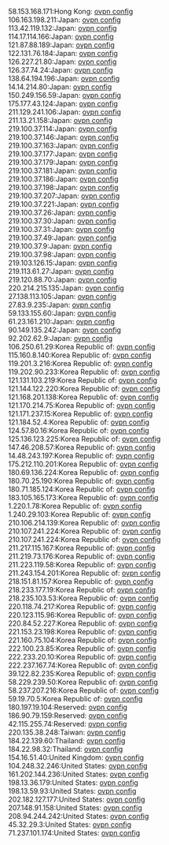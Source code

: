 58.153.168.171:Hong Kong: [ovpn config](vpn/58_153_168_171.ovpn)  
106.163.198.211:Japan: [ovpn config](vpn/106_163_198_211.ovpn)  
113.42.119.132:Japan: [ovpn config](vpn/113_42_119_132.ovpn)  
114.17.114.166:Japan: [ovpn config](vpn/114_17_114_166.ovpn)  
121.87.88.189:Japan: [ovpn config](vpn/121_87_88_189.ovpn)  
122.131.76.184:Japan: [ovpn config](vpn/122_131_76_184.ovpn)  
126.227.21.80:Japan: [ovpn config](vpn/126_227_21_80.ovpn)  
126.37.74.24:Japan: [ovpn config](vpn/126_37_74_24.ovpn)  
138.64.194.196:Japan: [ovpn config](vpn/138_64_194_196.ovpn)  
14.14.214.80:Japan: [ovpn config](vpn/14_14_214_80.ovpn)  
150.249.156.59:Japan: [ovpn config](vpn/150_249_156_59.ovpn)  
175.177.43.124:Japan: [ovpn config](vpn/175_177_43_124.ovpn)  
211.129.241.106:Japan: [ovpn config](vpn/211_129_241_106.ovpn)  
211.13.21.158:Japan: [ovpn config](vpn/211_13_21_158.ovpn)  
219.100.37.114:Japan: [ovpn config](vpn/219_100_37_114.ovpn)  
219.100.37.146:Japan: [ovpn config](vpn/219_100_37_146.ovpn)  
219.100.37.163:Japan: [ovpn config](vpn/219_100_37_163.ovpn)  
219.100.37.177:Japan: [ovpn config](vpn/219_100_37_177.ovpn)  
219.100.37.179:Japan: [ovpn config](vpn/219_100_37_179.ovpn)  
219.100.37.181:Japan: [ovpn config](vpn/219_100_37_181.ovpn)  
219.100.37.186:Japan: [ovpn config](vpn/219_100_37_186.ovpn)  
219.100.37.198:Japan: [ovpn config](vpn/219_100_37_198.ovpn)  
219.100.37.207:Japan: [ovpn config](vpn/219_100_37_207.ovpn)  
219.100.37.221:Japan: [ovpn config](vpn/219_100_37_221.ovpn)  
219.100.37.26:Japan: [ovpn config](vpn/219_100_37_26.ovpn)  
219.100.37.30:Japan: [ovpn config](vpn/219_100_37_30.ovpn)  
219.100.37.31:Japan: [ovpn config](vpn/219_100_37_31.ovpn)  
219.100.37.49:Japan: [ovpn config](vpn/219_100_37_49.ovpn)  
219.100.37.9:Japan: [ovpn config](vpn/219_100_37_9.ovpn)  
219.100.37.98:Japan: [ovpn config](vpn/219_100_37_98.ovpn)  
219.103.126.15:Japan: [ovpn config](vpn/219_103_126_15.ovpn)  
219.113.61.27:Japan: [ovpn config](vpn/219_113_61_27.ovpn)  
219.120.88.70:Japan: [ovpn config](vpn/219_120_88_70.ovpn)  
220.214.215.135:Japan: [ovpn config](vpn/220_214_215_135.ovpn)  
27.138.113.105:Japan: [ovpn config](vpn/27_138_113_105.ovpn)  
27.83.9.235:Japan: [ovpn config](vpn/27_83_9_235.ovpn)  
59.133.155.60:Japan: [ovpn config](vpn/59_133_155_60.ovpn)  
61.23.161.210:Japan: [ovpn config](vpn/61_23_161_210.ovpn)  
90.149.135.242:Japan: [ovpn config](vpn/90_149_135_242.ovpn)  
92.202.62.9:Japan: [ovpn config](vpn/92_202_62_9.ovpn)  
106.250.61.29:Korea Republic of: [ovpn config](vpn/106_250_61_29.ovpn)  
115.160.8.140:Korea Republic of: [ovpn config](vpn/115_160_8_140.ovpn)  
119.201.3.216:Korea Republic of: [ovpn config](vpn/119_201_3_216.ovpn)  
119.202.90.233:Korea Republic of: [ovpn config](vpn/119_202_90_233.ovpn)  
121.131.103.219:Korea Republic of: [ovpn config](vpn/121_131_103_219.ovpn)  
121.144.122.220:Korea Republic of: [ovpn config](vpn/121_144_122_220.ovpn)  
121.168.201.138:Korea Republic of: [ovpn config](vpn/121_168_201_138.ovpn)  
121.170.214.75:Korea Republic of: [ovpn config](vpn/121_170_214_75.ovpn)  
121.171.237.15:Korea Republic of: [ovpn config](vpn/121_171_237_15.ovpn)  
121.184.52.4:Korea Republic of: [ovpn config](vpn/121_184_52_4.ovpn)  
124.57.80.16:Korea Republic of: [ovpn config](vpn/124_57_80_16.ovpn)  
125.136.123.225:Korea Republic of: [ovpn config](vpn/125_136_123_225.ovpn)  
147.46.208.57:Korea Republic of: [ovpn config](vpn/147_46_208_57.ovpn)  
14.48.243.197:Korea Republic of: [ovpn config](vpn/14_48_243_197.ovpn)  
175.212.110.201:Korea Republic of: [ovpn config](vpn/175_212_110_201.ovpn)  
180.69.136.224:Korea Republic of: [ovpn config](vpn/180_69_136_224.ovpn)  
180.70.25.190:Korea Republic of: [ovpn config](vpn/180_70_25_190.ovpn)  
180.71.185.124:Korea Republic of: [ovpn config](vpn/180_71_185_124.ovpn)  
183.105.165.173:Korea Republic of: [ovpn config](vpn/183_105_165_173.ovpn)  
1.220.1.78:Korea Republic of: [ovpn config](vpn/1_220_1_78.ovpn)  
1.240.29.103:Korea Republic of: [ovpn config](vpn/1_240_29_103.ovpn)  
210.106.214.139:Korea Republic of: [ovpn config](vpn/210_106_214_139.ovpn)  
210.107.241.224:Korea Republic of: [ovpn config](vpn/210_107_241_224.ovpn)  
210.107.241.224:Korea Republic of: [ovpn config](vpn/210_107_241_224.ovpn)  
211.217.115.167:Korea Republic of: [ovpn config](vpn/211_217_115_167.ovpn)  
211.219.73.176:Korea Republic of: [ovpn config](vpn/211_219_73_176.ovpn)  
211.223.119.58:Korea Republic of: [ovpn config](vpn/211_223_119_58.ovpn)  
211.243.154.201:Korea Republic of: [ovpn config](vpn/211_243_154_201.ovpn)  
218.151.81.157:Korea Republic of: [ovpn config](vpn/218_151_81_157.ovpn)  
218.233.177.19:Korea Republic of: [ovpn config](vpn/218_233_177_19.ovpn)  
218.235.103.53:Korea Republic of: [ovpn config](vpn/218_235_103_53.ovpn)  
220.118.74.217:Korea Republic of: [ovpn config](vpn/220_118_74_217.ovpn)  
220.123.115.96:Korea Republic of: [ovpn config](vpn/220_123_115_96.ovpn)  
220.84.52.227:Korea Republic of: [ovpn config](vpn/220_84_52_227.ovpn)  
221.153.23.198:Korea Republic of: [ovpn config](vpn/221_153_23_198.ovpn)  
221.160.75.104:Korea Republic of: [ovpn config](vpn/221_160_75_104.ovpn)  
222.100.23.85:Korea Republic of: [ovpn config](vpn/222_100_23_85.ovpn)  
222.233.20.10:Korea Republic of: [ovpn config](vpn/222_233_20_10.ovpn)  
222.237.167.74:Korea Republic of: [ovpn config](vpn/222_237_167_74.ovpn)  
39.122.82.235:Korea Republic of: [ovpn config](vpn/39_122_82_235.ovpn)  
58.229.239.50:Korea Republic of: [ovpn config](vpn/58_229_239_50.ovpn)  
58.237.207.216:Korea Republic of: [ovpn config](vpn/58_237_207_216.ovpn)  
59.19.70.5:Korea Republic of: [ovpn config](vpn/59_19_70_5.ovpn)  
180.197.19.104:Reserved: [ovpn config](vpn/180_197_19_104.ovpn)  
186.90.79.159:Reserved: [ovpn config](vpn/186_90_79_159.ovpn)  
42.115.255.74:Reserved: [ovpn config](vpn/42_115_255_74.ovpn)  
220.135.38.248:Taiwan: [ovpn config](vpn/220_135_38_248.ovpn)  
184.22.139.60:Thailand: [ovpn config](vpn/184_22_139_60.ovpn)  
184.22.98.32:Thailand: [ovpn config](vpn/184_22_98_32.ovpn)  
154.16.51.40:United Kingdom: [ovpn config](vpn/154_16_51_40.ovpn)  
104.248.32.246:United States: [ovpn config](vpn/104_248_32_246.ovpn)  
161.202.144.236:United States: [ovpn config](vpn/161_202_144_236.ovpn)  
198.13.36.179:United States: [ovpn config](vpn/198_13_36_179.ovpn)  
198.13.59.93:United States: [ovpn config](vpn/198_13_59_93.ovpn)  
202.182.127.177:United States: [ovpn config](vpn/202_182_127_177.ovpn)  
207.148.91.158:United States: [ovpn config](vpn/207_148_91_158.ovpn)  
208.94.244.242:United States: [ovpn config](vpn/208_94_244_242.ovpn)  
45.32.29.3:United States: [ovpn config](vpn/45_32_29_3.ovpn)  
71.237.101.174:United States: [ovpn config](vpn/71_237_101_174.ovpn)  
